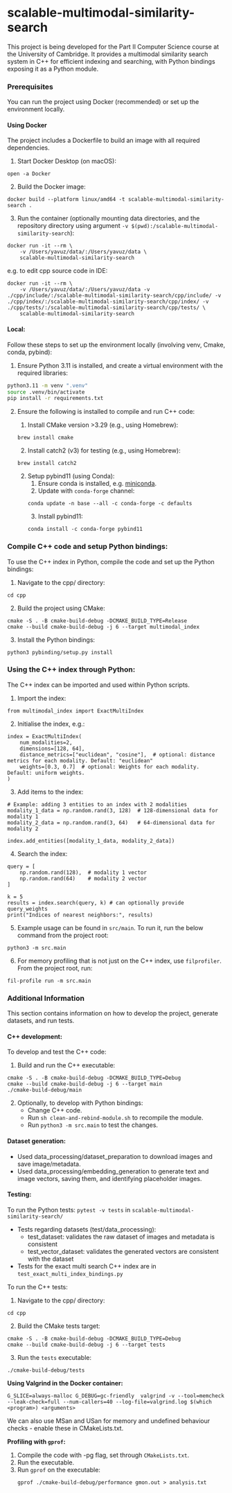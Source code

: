 # scalable-multimodal-similarity-search

This project is being developed for the Part II Computer Science course at the University of Cambridge. 
It provides a multimodal similarity search system in C++ for efficient indexing and searching, with Python bindings exposing it as a Python module.


### Prerequisites

You can run the project using Docker (recommended) or set up the environment locally.

#### Using Docker
The project includes a Dockerfile to build an image with all required dependencies.

1. Start Docker Desktop (on macOS):
```
open -a Docker
```
2. Build the Docker image:
```
docker build --platform linux/amd64 -t scalable-multimodal-similarity-search . 
```
3. Run the container (optionally mounting data directories, and the repository directory using argument `-v $(pwd):/scalable-multimodal-similarity-search`):

```
docker run -it --rm \
    -v /Users/yavuz/data/:/Users/yavuz/data \
    scalable-multimodal-similarity-search
```

e.g. to edit cpp source code in IDE:
```
docker run -it --rm \
    -v /Users/yavuz/data/:/Users/yavuz/data -v ./cpp/include/:/scalable-multimodal-similarity-search/cpp/include/ -v ./cpp/index/:/scalable-multimodal-similarity-search/cpp/index/ -v ./cpp/tests/:/scalable-multimodal-similarity-search/cpp/tests/ \
    scalable-multimodal-similarity-search
```

#### Local:

Follow these steps to set up the environment locally (involving venv, Cmake, conda, pybind):

1. Ensure Python 3.11 is installed, and create a virtual environment with the required libraries:
```bash
python3.11 -m venv ".venv"
source .venv/bin/activate
pip install -r requirements.txt
```

2. Ensure the following is installed to compile and run C++ code:

   1. Install CMake version >3.29 (e.g., using Homebrew): 
   ```
   brew install cmake
   ```
   2. Install catch2 (v3) for testing (e.g., using Homebrew):
   ```
   brew install catch2
   ```
   2. Setup pybind11 (using Conda):
      1. Ensure conda is installed, e.g. [miniconda](https://docs.anaconda.com/miniconda/#quick-command-line-install).
      2. Update with `conda-forge` channel:
        ```
        conda update -n base --all -c conda-forge -c defaults
        ```
      3. Install pybind11:
        ```
        conda install -c conda-forge pybind11
        ```

    
### Compile C++ code and setup Python bindings:
To use the C++ index in Python, compile the code and set up the Python bindings:

1. Navigate to the cpp/ directory:
```
cd cpp
```

2. Build the project using CMake:
```
cmake -S . -B cmake-build-debug -DCMAKE_BUILD_TYPE=Release
cmake --build cmake-build-debug -j 6 --target multimodal_index
```
3. Install the Python bindings:
```
python3 pybinding/setup.py install
```

### Using the C++ index through Python:

The C++ index can be imported and used within Python scripts.

1. Import the index:

```
from multimodal_index import ExactMultiIndex
```

2. Initialise the index, e.g.:
```
index = ExactMultiIndex(
    num_modalities=2,
    dimensions=[128, 64],
    distance_metrics=["euclidean", "cosine"],  # optional: distance metrics for each modality. Default: "euclidean"
    weights=[0.3, 0.7]  # optional: Weights for each modality. Default: uniform weights.
)
```
3. Add items to the index:
```
# Example: adding 3 entities to an index with 2 modalities
modality_1_data = np.random.rand(3, 128)  # 128-dimensional data for modality 1
modality_2_data = np.random.rand(3, 64)   # 64-dimensional data for modality 2

index.add_entities([modality_1_data, modality_2_data])
```

4. Search the index:
```
query = [
    np.random.rand(128),  # modality 1 vector
    np.random.rand(64)    # modality 2 vector
]

k = 5
results = index.search(query, k) # can optionally provide query_weights
print("Indices of nearest neighbors:", results)
```


5. Example usage can be found in `src/main`. To run it, run the below command from the project root:
```
python3 -m src.main
```

6. For memory profiling that is not just on the C++ index, use `filprofiler`. From the project root, run:
```
fil-profile run -m src.main
```

### Additional Information

This section contains information on how to develop the project, generate datasets, and run tests.

#### C++ development:
To develop and test the C++ code:

1. Build and run the C++ executable:
```
cmake -S . -B cmake-build-debug -DCMAKE_BUILD_TYPE=Debug
cmake --build cmake-build-debug -j 6 --target main
./cmake-build-debug/main
```

2. Optionally, to develop with Python bindings:
    - Change C++ code. 
    - Run `sh clean-and-rebind-module.sh` to recompile the module. 
    - Run `python3 -m src.main` to test the changes.

#### Dataset generation:
- Used data_processing/dataset_preparation to download images and save image/metadata.
- Used data_processing/embedding_generation to generate text and image vectors, saving them, and identifying placeholder images.

#### Testing:

To run the Python tests: `pytest -v tests` in `scalable-multimodal-similarity-search/` 

- Tests regarding datasets (test/data_processing):
    - test_dataset: validates the raw dataset of images and metadata is consistent
    - test_vector_dataset: validates the generated vectors are consistent with the dataset
- Tests for the exact multi search C++ index are in `test_exact_multi_index_bindings.py`

To run the C++ tests:

1. Navigate to the cpp/ directory:
```
cd cpp
```

2. Build the CMake tests target:
```
cmake -S . -B cmake-build-debug -DCMAKE_BUILD_TYPE=Debug
cmake --build cmake-build-debug -j 6 --target tests
```
3. Run the `tests` executable:
```
./cmake-build-debug/tests
```

**Using Valgrind in the Docker container:**
```
G_SLICE=always-malloc G_DEBUG=gc-friendly  valgrind -v --tool=memcheck --leak-check=full --num-callers=40 --log-file=valgrind.log $(which <program>) <arguments>
```

We can also use MSan and USan for memory and undefined behaviour checks - enable these in CMakeLists.txt.

**Profiling with `gprof`:**

1. Compile the code with -pg flag, set through `CMakeLists.txt`.
2. Run the executable.
3. Run `gprof` on the executable:
   ```
   gprof ./cmake-build-debug/performance gmon.out > analysis.txt
   ```